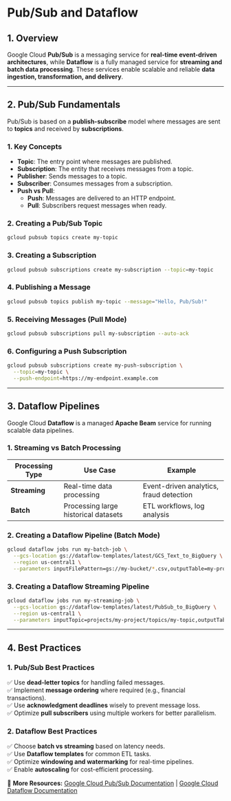 # Pub/Sub and Dataflow

## 1. Overview
Google Cloud **Pub/Sub** is a messaging service for **real-time event-driven architectures**, while **Dataflow** is a fully managed service for **streaming and batch data processing**. These services enable scalable and reliable **data ingestion, transformation, and delivery**.

---

## 2. Pub/Sub Fundamentals
Pub/Sub is based on a **publish-subscribe** model where messages are sent to **topics** and received by **subscriptions**.

### **1. Key Concepts**
- **Topic**: The entry point where messages are published.
- **Subscription**: The entity that receives messages from a topic.
- **Publisher**: Sends messages to a topic.
- **Subscriber**: Consumes messages from a subscription.
- **Push vs Pull**:
  - **Push**: Messages are delivered to an HTTP endpoint.
  - **Pull**: Subscribers request messages when ready.

### **2. Creating a Pub/Sub Topic**
```sh
gcloud pubsub topics create my-topic
```

### **3. Creating a Subscription**
```sh
gcloud pubsub subscriptions create my-subscription --topic=my-topic
```

### **4. Publishing a Message**
```sh
gcloud pubsub topics publish my-topic --message="Hello, Pub/Sub!"
```

### **5. Receiving Messages (Pull Mode)**
```sh
gcloud pubsub subscriptions pull my-subscription --auto-ack
```

### **6. Configuring a Push Subscription**
```sh
gcloud pubsub subscriptions create my-push-subscription \
  --topic=my-topic \
  --push-endpoint=https://my-endpoint.example.com
```

---

## 3. Dataflow Pipelines
Google Cloud **Dataflow** is a managed **Apache Beam** service for running scalable data pipelines.

### **1. Streaming vs Batch Processing**
| **Processing Type** | **Use Case** | **Example** |
|--------------------|-------------|------------|
| **Streaming** | Real-time data processing | Event-driven analytics, fraud detection |
| **Batch** | Processing large historical datasets | ETL workflows, log analysis |

### **2. Creating a Dataflow Pipeline (Batch Mode)**
```sh
gcloud dataflow jobs run my-batch-job \
  --gcs-location gs://dataflow-templates/latest/GCS_Text_to_BigQuery \
  --region us-central1 \
  --parameters inputFilePattern=gs://my-bucket/*.csv,outputTable=my-project:dataset.table
```

### **3. Creating a Dataflow Streaming Pipeline**
```sh
gcloud dataflow jobs run my-streaming-job \
  --gcs-location gs://dataflow-templates/latest/PubSub_to_BigQuery \
  --region us-central1 \
  --parameters inputTopic=projects/my-project/topics/my-topic,outputTable=my-project:dataset.table
```

---

## 4. Best Practices
### **1. Pub/Sub Best Practices**
✅ Use **dead-letter topics** for handling failed messages.  
✅ Implement **message ordering** where required (e.g., financial transactions).  
✅ Use **acknowledgment deadlines** wisely to prevent message loss.  
✅ Optimize **pull subscribers** using multiple workers for better parallelism.  

### **2. Dataflow Best Practices**
✅ Choose **batch vs streaming** based on latency needs.  
✅ Use **Dataflow templates** for common ETL tasks.  
✅ Optimize **windowing and watermarking** for real-time pipelines.  
✅ Enable **autoscaling** for cost-efficient processing.  

📌 **More Resources:** [Google Cloud Pub/Sub Documentation](https://cloud.google.com/pubsub/docs/) | [Google Cloud Dataflow Documentation](https://cloud.google.com/dataflow/docs/)

